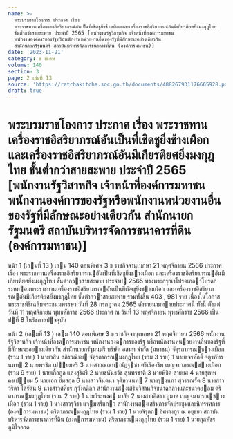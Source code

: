 ```yaml
---
name: >-
  พระบรมราชโองการ ประกาศ เรื่อง
  พระราชทานเครื่องราชอิสริยาภรณ์อันเป็นที่เชิดชูยิ่งช้างเผือกและเครื่องราชอิสริยาภรณ์อันมีเกียรติยศยิ่งมงกุฎไทย
  ชั้นต่ำกว่าสายสะพาย ประจำปี 2565 [พนักงานรัฐวิสาหกิจ เจ้าหน้าที่องค์การมหาชน
  พนักงานองค์การของรัฐหรือพนักงานหน่วยงานอื่นของรัฐที่มีลักษณะอย่างเดียวกัน
  สำนักนายกรัฐมนตรี สถาบันบริหารจัดการธนาคารที่ดิน (องค์การมหาชน)]
date: '2023-11-21'
category: ข พิเศษ
volume: 140
section: 3
page: 2 เล่มที่ 13
source: 'https://ratchakitcha.soc.go.th/documents/488267931176665928.pdf'
draft: true
---
```


# พระบรมราชโองการ ประกาศ เรื่อง พระราชทานเครื่องราชอิสริยาภรณ์อันเป็นที่เชิดชูยิ่งช้างเผือกและเครื่องราชอิสริยาภรณ์อันมีเกียรติยศยิ่งมงกุฎไทย ชั้นต่ำกว่าสายสะพาย ประจำปี 2565 [พนักงานรัฐวิสาหกิจ เจ้าหน้าที่องค์การมหาชน พนักงานองค์การของรัฐหรือพนักงานหน่วยงานอื่นของรัฐที่มีลักษณะอย่างเดียวกัน สำนักนายกรัฐมนตรี สถาบันบริหารจัดการธนาคารที่ดิน (องค์การมหาชน)]

หน้า 1 (เลมที่ 13 ) เลม 140 ตอนพิเศษ 3 ข ราชกิจจานุเบกษา 21 พฤศจิกายน 2566 ประกาศ เรื่อง พระราชทานเครื่องราชอิสริยาภรณอันเป็นที่เชิดชูยิ่งชางเผือก และเครื่องราชอิสริยาภรณอันมีเกียรติยศยิ่งมงกุฎไทย ชั้นต่ํากวาสายสะพาย ประจําป 2565 ทรงพระกรุณาโปรดเกลาโปรดกระหมอมพระราชทานเครื่องราชอิสริยาภรณอันเป็นที่เชิดชูยิ่งชางเผือก และเครื่องราชอิสริยาภรณอันมีเกียรติยศยิ่งมงกุฎไทย ชั้นต่ํากวาสายสะพาย รวมทั้งสิ้น 403 , 981 ราย เนื่องในโอกาสพระราชพิธีเฉลิมพระชนมพรรษา วันที่ 28 กรกฎาคม 2565 ดังรายนามทายประกาศนี้ ทั้งนี้ ตั้งแต่วันที่ 11 พฤศจิกายน พุทธศักราช 2566 ประกาศ ณ วันที่ 13 พฤศจิกายน พุทธศักราช 2566 เป็นปที่ 8 ในรัชกาลปจจุบัน

หน้า 2 (เลมที่ 13 ) เลม 140 ตอนพิเศษ 3 ข ราชกิจจานุเบกษา 21 พฤศจิกายน 2566 พนักงานรัฐวิสาหกิจ เจ้าหน้าที่องคการมหาชน พนักงานองคการของรัฐ หรือพนักงานหนวยงานอื่นของรัฐที่มีลักษณะอยางเดียวกัน สํานักนายกรัฐมนตรี บริษัท อสมท จํากัด (มหาชน) จัตุรถาภรณชางเผือก (รวม 1 ราย) 1 นายวสิน สถิรวณิชย จัตุรถาภรณมงกุฎไทย (รวม 3 ราย) 1 นายขจรศักดิ์ จตุรภัทรนนท 2 นายพรชิต เปยมศรี 3 นางสาวณณทณัฏฐชา ศรีเรืองชีพ เบญจมาภรณชางเผือก (รวม 9 ราย) 1 นายเกื้อกูล แสงสุริศรี 2 นายชนันธวัช สุนทรชาติ 3 นายพิชิต สายยศ 4 นายสุเทพ คงเปยม 5 นายเอก ฮิมสกุล 6 นางสาวจินตนา จุติมานนท 7 นางรุงนภา สุวรรณรัต 8 นางสาววริดา โสรัตน์ 9 นางสาวศศิธร กุวังคดิลก สํานักงานสงเสริมวิสาหกิจขนาดกลางและขนาดยอม ตริตาภรณมงกุฎไทย (รวม 2 ราย) 1 นายวีระพงศ มาลัย 2 นางสาวอิสรา ภูมาศ เบญจมาภรณชางเผือก (รวม 1 ราย) 1 นางสาวรุจิรา แจมศรีแกว สํานักงานสงเสริมการจัดประชุมและนิทรรศการ (องคการมหาชน) ตริตาภรณมงกุฎไทย (รวม 1 ราย) 1 นายจิรุตถ อิศรางกูร ณ อยุธยา สถาบันบริหารจัดการธนาคารที่ดิน (องคการมหาชน) ตริตาภรณมงกุฎไทย (รวม 1 ราย) 1 นายกุลพัชร ภูมิใจอวด
